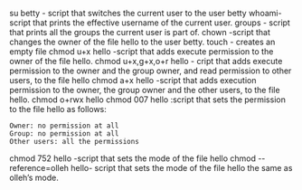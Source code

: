 su betty - script that switches the current user to the user betty
whoami-script that prints the effective username of the current user.
groups - script that prints all the groups the current user is part of.
chown -script that changes the owner of the file hello to the user betty.
touch - creates an empty file
chmod u+x hello -script that adds execute permission to the owner of the file hello.
chmod u+x,g+x,o+r hello - cript that adds execute permission to the owner and the group owner, and read permission to other users, to the file hello
chmod a+x hello -script that adds execution permission to the owner, the group owner and the other users, to the file hello.
chmod o+rwx hello
chmod 007  hello :script that sets the permission to the file hello as follows:

    Owner: no permission at all
    Group: no permission at all
    Other users: all the permissions
chmod 752 hello -script that sets the mode of the file hello
chmod --reference=olleh hello- script that sets the mode of the file hello the same as olleh’s mode.

